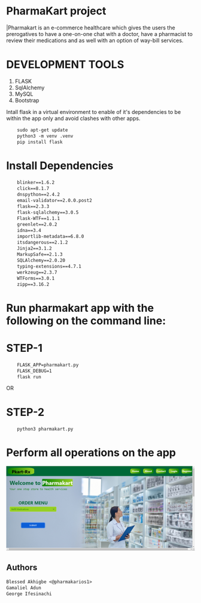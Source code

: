 # PharmaKart project
|Pharmakart is an e-commerce healthcare which gives the users the prerogatives to have a one-on-one chat with a doctor, have a pharmacist to review their medications and as well with an option of way-bill services.
# DEVELOPMENT TOOLS

1. FLASK
2. SqlAlchemy
3. MySQL
4. Bootstrap


Intall flask in a virtual environment to enable of it's dependencies to be within the app only and avoid clashes with other apps.

        sudo apt-get update
        python3 -m venv .venv 
        pip install flask

# Install Dependencies
        blinker==1.6.2
        click==8.1.7
        dnspython==2.4.2
        email-validator==2.0.0.post2
        flask==2.3.3
        flask-sqlalchemy==3.0.5
        Flask-WTF==1.1.1
        greenlet==2.0.2
        idna==3.4
        importlib-metadata==6.8.0
        itsdangerous==2.1.2
        Jinja2==3.1.2
        MarkupSafe==2.1.3
        SQLAlchemy==2.0.20
        typing-extensions==4.7.1
        werkzeug==2.3.7
        WTForms==3.0.1
        zipp==3.16.2

# Run pharmakart app with the following on the command line:

#   STEP-1
        FLASK_APP=pharmakart.py
        FLASK_DEBUG=1
        flask run

OR


#   STEP-2
        python3 pharmakart.py

# Perform all operations on the app

![pharmakart](pharmakart.png)















##	 Authors
    Blessed Akhigbe <@pharmakarios1>
    Gamaliel Adun
    George Ifesinachi
